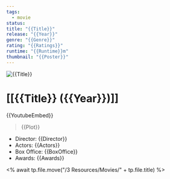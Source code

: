 ```yaml
---
tags:
  - movie
status: 
title: "{{Title}}"
release: "{{Year}}"
genre: "{{Genre}}"
rating: "{{Ratings}}"
runtime: "{{Runtime}}m"
thumbnail: "{{Poster}}"
---
```


![{{Title}}]({{Poster}})

# [[{{Title}} ({{Year}})]]

{{YoutubeEmbed}}

> {{Plot}}

- Director: {{Director}}
- Actors: {{Actors}}
- Box Office: {{BoxOffice}}
- Awards: {{Awards}}

<% await tp.file.move("/3 Resources/Movies/" + tp.file.title) %>
